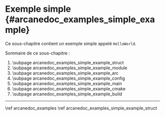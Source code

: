 # Exemple simple {#arcanedoc_examples_simple_example}

Ce sous-chapitre contient un exemple simple appelé `HelloWorld`.

Sommaire de ce sous-chapitre :
1. \subpage arcanedoc_examples_simple_example_struct
2. \subpage arcanedoc_examples_simple_example_module
3. \subpage arcanedoc_examples_simple_example_arc
4. \subpage arcanedoc_examples_simple_example_config
5. \subpage arcanedoc_examples_simple_example_main
6. \subpage arcanedoc_examples_simple_example_cmake
7. \subpage arcanedoc_examples_simple_example_build




____

<div class="section_buttons">
<span class="back_section_button">
\ref arcanedoc_examples
</span>
<span class="next_section_button">
\ref arcanedoc_examples_simple_example_struct
</span>
</div>